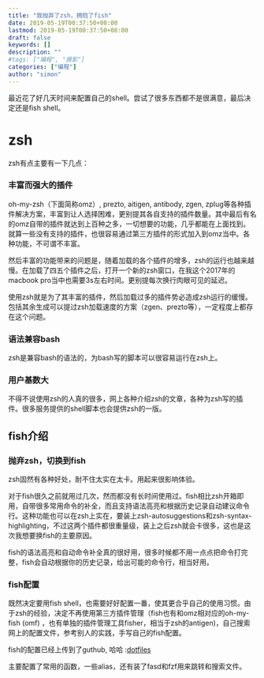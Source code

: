 ```yaml
---
title: "我抛弃了zsh，拥抱了fish"
date: 2019-05-19T00:37:50+08:00
lastmod: 2019-05-19T00:37:50+08:00
draft: false
keywords: []
description: ""
#tags: ["编程", "摄影"]
categories: ["编程"]
author: "simon"
---
```


最近花了好几天时间来配置自己的shell。尝试了很多东西都不是很满意，最后决定还是fish shell。

# zsh
zsh有点主要有一下几点：

<!-- more -->
### 丰富而强大的插件
oh-my-zsh（下面简称omz）, prezto, aitigen, antibody, zgen, zplug等各种插件解决方案，丰富到让人选择困难，更别提其各自支持的插件数量。其中最后有名的omz自带的插件就达到上百种之多，一切想要的功能，几乎都能在上面找到。就算一些没有支持的插件，也很容易通过第三方插件的形式加入到omz当中。各种功能，不可谓不丰富。

然后丰富的功能带来的问题是，随着加载的各个插件的增多，zsh的运行也越来越慢。在加载了四五个插件之后，打开一个新的zsh窗口，在我这个2017年的macbook pro当中也需要3s左右时间。更别提每次换行肉眼可见的延迟。

使用zsh就是为了其丰富的插件，然后加载过多的插件势必造成zsh运行的缓慢。包括其余生成可以提过zsh加载速度的方案（zgen、prezto等），一定程度上都存在这个问题。

### 语法兼容bash

zsh是兼容bash的语法的，为bash写的脚本可以很容易运行在zsh上。

### 用户基数大

不得不说使用zsh的人真的很多，网上各种介绍zsh的文章，各种为zsh写的插件。很多服务提供的shell脚本也会提供zsh的一版。

## fish介绍

### 抛弃zsh，切换到fish
zsh固然有各种好处，耐不住太实在太卡。用起来很影响体验。

对于fish很久之前就用过几次，然而都没有长时间使用过。fish相比zsh开箱即用，自带很多常用命令的补全，而且支持语法高亮和根据历史记录自动建议命令行。这种功能也可以在zsh上实在，要装上zsh-autosuggestions和zsh-syntax-highlighting，不过这两个插件都很重量级，装上之后zsh就会卡很多，这也是这次我想要换fish的主要原因。

fish的语法高亮和自动命令补全真的很好用，很多时候都不用一点点把命令打完整，fish会自动根据你的历史记录，给出可能的命令行，相当好用。

### fish配置

既然决定要用fish shell，也需要好好配置一番，使其更合乎自己的使用习惯。由于zsh的经验，决定不再使用第三方插件管理（fish也有和omz相对应的oh-my-fish (omf) ，也有单独的插件管理工具fisher，相当于zsh的antigen)，自己搜索网上的配置文件，参考别人的实践，手写自己的fish配置。

fish的配置已经上传到了guthub, 哈哈 :[dotfiles](https://github.com/simon-ding/dotfiles)

主要配置了常用的函数，一些alias，还有装了fasd和fzf用来跳转和搜索文件。